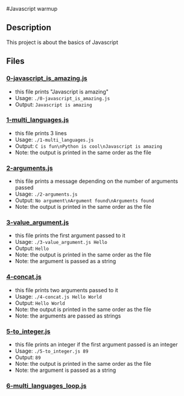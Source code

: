 #Javascript warmup
## Description
This project is about the basics of Javascript
## Files
### <a href="https://github.com/djshampz904/alx-higher_level_programming/blob/master/0x12-javascript-warm_up/0-javascript_is_amazing.js">0-javascript_is_amazing.js</a>
- this file prints "Javascript is amazing"
- Usage: `./0-javascript_is_amazing.js`
- Output: `Javascript is amazing`
### <a href="">1-multi_languages.js</a>
- this file prints 3 lines
- Usage: `./1-multi_languages.js`
- Output: `C is fun\nPython is cool\nJavascript is amazing`
- Note: the output is printed in the same order as the file
### <a href="">2-arguments.js</a>
- this file prints a message depending on the number of arguments passed
- Usage: `./2-arguments.js`
- Output: `No argument\nArgument found\nArguments found`
- Note: the output is printed in the same order as the file
### <a href="">3-value_argument.js</a>
- this file prints the first argument passed to it
- Usage: `./3-value_argument.js Hello`
- Output: `Hello`
- Note: the output is printed in the same order as the file
- Note: the argument is passed as a string
### <a href="">4-concat.js</a>
- this file prints two arguments passed to it
- Usage: `./4-concat.js Hello World`
- Output: `Hello World`
- Note: the output is printed in the same order as the file
- Note: the arguments are passed as strings
### <a href="">5-to_integer.js</a>
- this file prints an integer if the first argument passed is an integer
- Usage: `./5-to_integer.js 89`
- Output: `89`
- Note: the output is printed in the same order as the file
- Note: the argument is passed as a string
### <a href="">6-multi_languages_loop.js</a>

